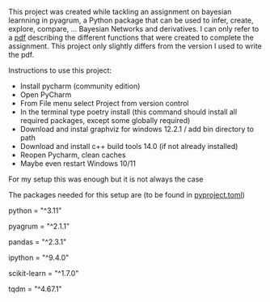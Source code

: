 This project was created while tackling an assignment on bayesian learnning in pyagrum, a Python package that can be used to infer, create, explore, compare, ... Bayesian Networks and derivatives.
I can only refer to a [pdf](https://github.com/wilfred11/agr_opdracht2/blob/master/opdracht2-brml-wvc.pdf) describing the different functions that were created to complete the assignment. This project only slightly differs from the version I used to write the pdf.

Instructions to use this project:
- Install pycharm (community edition)
- Open PyCharm
- From File menu select Project from version control
- In the terminal type poetry install (this command should install all required packages, except some globally required)
- Download and instal  graphviz for windows 12.2.1 / add  bin directory to path
- Download and install c++ build tools  14.0 (if not already installed)
- Reopen Pycharm, clean caches 
- Maybe even restart Windows 10/11

For my setup this was enough but it is not always the case

The packages needed for this setup are (to be found in [pyproject.toml](https://github.com/wilfred11/agr_opdracht2/blob/master/pyproject.toml))

python = "^3.11"

pyagrum = "^2.1.1"

pandas = "^2.3.1"

ipython = "^9.4.0"

scikit-learn = "^1.7.0"

tqdm = "^4.67.1"

